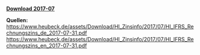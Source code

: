 [**Download 2017-07**](https://downgit.github.io/#/home?url=https://github.com/GeorgGoldbach/Zinsarchiv/tree/master/2017-07)

**Quellen:**
https://www.heubeck.de/assets/Download/HI_Zinsinfo/2017/07/HI_IFRS_Rechnungszins_de_2017-07-31.pdf
https://www.heubeck.de/assets/Download/HI_Zinsinfo/2017/07/HI_IFRS_Rechnungszins_en_2017-07-31.pdf
